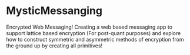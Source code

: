 # MysticMessanging
Encrypted Web Messaging! Creating a web based messaging app to support lattice based encryption (For post-quant purposes) and explore how to construct symmetric and asymmetric methods of encryption from the ground up by creating all primitives!
